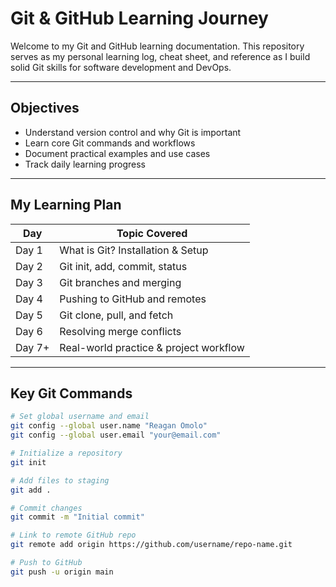 # Git & GitHub Learning Journey

Welcome to my Git and GitHub learning documentation. This repository serves as my personal learning log, cheat sheet, and reference as I build solid Git skills for software development and DevOps.

---

## Objectives

- Understand version control and why Git is important
- Learn core Git commands and workflows
- Document practical examples and use cases
- Track daily learning progress

---

## My Learning Plan

| Day | Topic Covered |
|-----|---------------|
| Day 1 | What is Git? Installation & Setup |
| Day 2 | Git init, add, commit, status |
| Day 3 | Git branches and merging |
| Day 4 | Pushing to GitHub and remotes |
| Day 5 | Git clone, pull, and fetch |
| Day 6 | Resolving merge conflicts |
| Day 7+ | Real-world practice & project workflow |

---

## Key Git Commands

```bash
# Set global username and email
git config --global user.name "Reagan Omolo"
git config --global user.email "your@email.com"

# Initialize a repository
git init

# Add files to staging
git add .

# Commit changes
git commit -m "Initial commit"

# Link to remote GitHub repo
git remote add origin https://github.com/username/repo-name.git

# Push to GitHub
git push -u origin main
